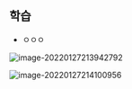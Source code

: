 ## 학습

- ㅇㅇㅇ

![image-20220127213942792](picture/image-20220127213942792.png)

![image-20220127214100956](C:\Users\ashor\Desktop\study\JAVA_Basics\picture\image-20220127214100956.png)

